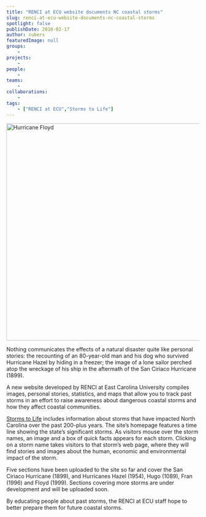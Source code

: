 ```yaml
---
title: "RENCI at ECU website documents NC coastal storms"
slug: renci-at-ecu-website-documents-nc-coastal-storms
spotlight: false
publishDate: 2010-02-17
author: subers
featuredImage: null
groups:
    - 
projects:
    - 
people:
    - 
teams: 
    - 
collaborations:
    - 
tags:
    - ["RENCI at ECU","Storms to Life"]
---
```

<p><a href="http://www.renci.org/wp-content/uploads/2010/02/Hurricane_Floyd.jpg"><img class="alignnone size-full wp-image-4705" title="Hurricane Floyd" src="http://www.renci.org/wp-content/uploads/2010/02/Hurricane_Floyd.jpg" alt="Hurricane Floyd" width="630" height="567" /></a><br class="spacer_" /></p>

<p>Nothing communicates the effects of a natural disaster quite like personal stories: the recounting of an 80-year-old man and his dog who survived Hurricane Hazel by hiding in a freezer; the image of a lone sailor perched atop the wreckage of his ship in the aftermath of the San Ciriaco Hurricane (1899).<!--more--></p>

<p>A new website developed by RENCI at East Carolina University compiles images, personal stories, statistics, and maps that allow you to track past storms in an effort to raise awareness about dangerous coastal storms and how they affect coastal communities.</p>

<p><a href="http://www.ecu.edu/renci/StormsToLife/">Storms to Life</a> includes information about storms that have impacted North Carolina over the past 200-plus years. The site’s homepage features a time line showing the state’s significant storms. As visitors mouse over the storm names, an image and a box of quick facts appears for each storm. Clicking on a storm name takes visitors to that storm’s web page, where they will find stories and images about the human, economic and environmental impact of the storm.</p>

<p>Five sections have been uploaded to the site so far and cover the San Ciriaco Hurricane (1899), and Hurricanes Hazel (1954), Hugo (1089), Fran (1996) and Floyd (1999). Sections covering more storms are under development and will be uploaded soon.</p>

<p>By educating people about past storms, the RENCI at ECU staff hope to better prepare them for future coastal storms.</p>
